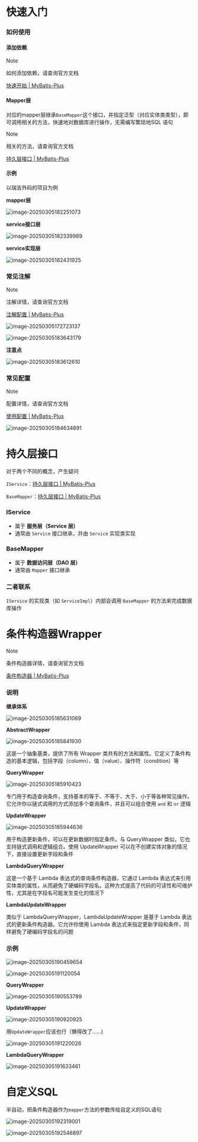 # 快速入门

### 如何使用

#### 添加依赖

> [!NOTE]
>
> 如何添加依赖，请查询官方文档
>
> [快速开始 | MyBatis-Plus](https://baomidou.com/getting-started/#添加依赖)

#### Mapper层

对应的mapper层继承`BaseMapper`这个接口，并指定泛型（对应实体类类型），即可调用相关的方法，快速地对数据库进行操作，无需编写繁琐地SQL 语句

> [!NOTE]
>
> 相关的方法，请查询官方文档
>
> [持久层接口 | MyBatis-Plus](https://baomidou.com/guides/data-interface/#mapper-interface)

#### 示例

以瑞吉外码的项目为例

**mapper层**

![image-20250305182251073](https://raw.githubusercontent.com/jinpeng1666/picgo/master/Typora/other/image-20250305182251073.png)

**service接口层**

![image-20250305182339989](https://raw.githubusercontent.com/jinpeng1666/picgo/master/Typora/other/image-20250305182339989.png)

**service实现层**

![image-20250305182431925](https://raw.githubusercontent.com/jinpeng1666/picgo/master/Typora/other/image-20250305182431925.png)

### 常见注解

> [!NOTE]
>
> 注解详情，请查询官方文档
>
> [注解配置 | MyBatis-Plus](https://baomidou.com/reference/annotation/)

![image-20250305172723137](https://raw.githubusercontent.com/jinpeng1666/picgo/master/Typora/other/image-20250305172723137.png)

![image-20250305183643179](https://raw.githubusercontent.com/jinpeng1666/picgo/master/Typora/other/image-20250305183643179.png)

**注意点**

![image-20250305183612610](https://raw.githubusercontent.com/jinpeng1666/picgo/master/Typora/other/image-20250305183612610.png)

### 常见配置

> [!NOTE]
>
> 配置详情，请查询官方文档
>
> [使用配置 | MyBatis-Plus](https://baomidou.com/reference/)

![image-20250305184634891](https://raw.githubusercontent.com/jinpeng1666/picgo/master/Typora/other/image-20250305184634891.png)

# 持久层接口

对于两个不同的概念，产生疑问

`IService`：[持久层接口 | MyBatis-Plus](https://baomidou.com/guides/data-interface/#service-interface)

`BaseMapper`：[持久层接口 | MyBatis-Plus](https://baomidou.com/guides/data-interface/#mapper-interface)

### IService

- 属于 **服务层（Service 层）**
- 通常由 `Service` 接口继承，并由 `Service` 实现类实现

### BaseMapper

- 属于 **数据访问层（DAO 层）**
- 通常由 `Mapper` 接口继承

### 二者联系

`IService` 的实现类（如 `ServiceImpl`）内部会调用 `BaseMapper` 的方法来完成数据库操作

# 条件构造器Wrapper

> [!NOTE]
>
> 条件构造器详情，请查询官方文档
>
> [条件构造器 | MyBatis-Plus](https://baomidou.com/guides/wrapper/)

### 说明

**继承体系**

![image-20250305185631069](https://raw.githubusercontent.com/jinpeng1666/picgo/master/Typora/other/image-20250305185631069.png)

**AbstractWrapper**

![image-20250305185841930](https://raw.githubusercontent.com/jinpeng1666/picgo/master/Typora/other/image-20250305185841930.png)

这是一个抽象基类，提供了所有 Wrapper 类共有的方法和属性。它定义了条件构造的基本逻辑，包括字段（column）、值（value）、操作符（condition）等

**QueryWrapper**

![image-20250305185910423](https://raw.githubusercontent.com/jinpeng1666/picgo/master/Typora/other/image-20250305185910423.png)

专门用于构造查询条件，支持基本的等于、不等于、大于、小于等各种常见操作。它允许你以链式调用的方式添加多个查询条件，并且可以组合使用 `and` 和 `or` 逻辑

**UpdateWrapper**

![image-20250305185944636](https://raw.githubusercontent.com/jinpeng1666/picgo/master/Typora/other/image-20250305185944636.png)

用于构造更新条件，可以在更新数据时指定条件。与 QueryWrapper 类似，它也支持链式调用和逻辑组合。使用 UpdateWrapper 可以在不创建实体对象的情况下，直接设置更新字段和条件

**LambdaQueryWrapper**

这是一个基于 Lambda 表达式的查询条件构造器，它通过 Lambda 表达式来引用实体类的属性，从而避免了硬编码字段名。这种方式提高了代码的可读性和可维护性，尤其是在字段名可能发生变化的情况下

**LambdaUpdateWrapper**

类似于 LambdaQueryWrapper，LambdaUpdateWrapper 是基于 Lambda 表达式的更新条件构造器。它允许你使用 Lambda 表达式来指定更新字段和条件，同样避免了硬编码字段名的问题

### 示例

![image-20250305190459654](https://raw.githubusercontent.com/jinpeng1666/picgo/master/Typora/other/image-20250305190459654.png)

![image-20250305191120054](https://raw.githubusercontent.com/jinpeng1666/picgo/master/Typora/other/image-20250305191120054.png)

**QueryWrapper**

![image-20250305190553789](https://raw.githubusercontent.com/jinpeng1666/picgo/master/Typora/other/image-20250305190553789.png)

**UpdateWrapper**

![image-20250305190920925](https://raw.githubusercontent.com/jinpeng1666/picgo/master/Typora/other/image-20250305190920925.png)

用`UpdateWrapper`应该也行（懒得改了......)

![image-20250305191220026](https://raw.githubusercontent.com/jinpeng1666/picgo/master/Typora/other/image-20250305191220026.png)

**LambdaQueryWrapper**

![image-20250305191633461](https://raw.githubusercontent.com/jinpeng1666/picgo/master/Typora/other/image-20250305191633461.png)

# 自定义SQL

半自动，把条件构造器作为`mapper`方法的参数传给自定义的SQL语句

![image-20250305192319001](https://raw.githubusercontent.com/jinpeng1666/picgo/master/Typora/other/image-20250305192319001.png)

![image-20250305192546897](https://raw.githubusercontent.com/jinpeng1666/picgo/master/Typora/other/image-20250305192546897.png)



















